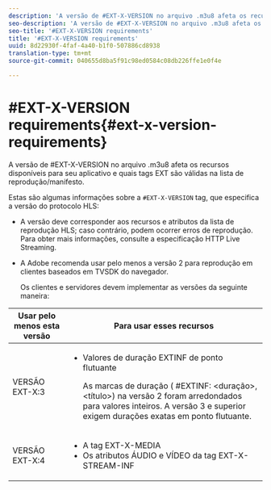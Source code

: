 ```yaml
---
description: 'A versão de #EXT-X-VERSION no arquivo .m3u8 afeta os recursos disponíveis para seu aplicativo e quais tags EXT são válidas na lista de reprodução/manifesto.'
seo-description: 'A versão de #EXT-X-VERSION no arquivo .m3u8 afeta os recursos disponíveis para seu aplicativo e quais tags EXT são válidas na lista de reprodução/manifesto.'
seo-title: '#EXT-X-VERSION requirements'
title: '#EXT-X-VERSION requirements'
uuid: 8d22930f-4faf-4a40-b1f0-507886cd8938
translation-type: tm+mt
source-git-commit: 040655d8ba5f91c98ed0584c08db226ffe1e0f4e

---
```



# #EXT-X-VERSION requirements{#ext-x-version-requirements}

A versão de #EXT-X-VERSION no arquivo .m3u8 afeta os recursos disponíveis para seu aplicativo e quais tags EXT são válidas na lista de reprodução/manifesto.

<!--<a id="section_8850183988124049A001758F117AD3A6"></a>-->

Estas são algumas informações sobre a `#EXT-X-VERSION` tag, que especifica a versão do protocolo HLS:

* A versão deve corresponder aos recursos e atributos da lista de reprodução HLS; caso contrário, podem ocorrer erros de reprodução. Para obter mais informações, consulte a especificação [](https://datatracker.ietf.org/doc/draft-pantos-http-live-streaming/?include_text=1)HTTP Live Streaming.
* A Adobe recomenda usar pelo menos a versão 2 para reprodução em clientes baseados em TVSDK do navegador.

   Os clientes e servidores devem implementar as versões da seguinte maneira:

<table frame="all" colsep="1" rowsep="1" id="table_62EB98EDD9DE49EC84CB1C7D59BC40E6"> 
 <thead> 
  <tr rowsep="1"> 
   <th colname="1" class="entry"> Usar pelo menos esta versão </th> 
   <th colname="2" class="entry"> Para usar esses recursos </th> 
  </tr> 
 </thead>
 <tbody> 
  <tr rowsep="1"> 
   <td colname="1"> <span class="codeph"> VERSÃO EXT-X:3 </span> </td> 
   <td colname="2"> 
    <ul id="ul_C9500D3F934848639C204BF248F139FF"> 
     <li id="li_535A7E3FABCB46FE872A7EA5DE2A1784">Valores de duração <span class="codeph"> EXTINF de ponto flutuante </span> <p>As marcas de duração ( <span class="codeph"> #EXTINF: </span>&lt;duração&gt;,&lt;título&gt;) na versão 2 foram arredondados para valores inteiros. A versão 3 e superior exigem durações exatas em ponto flutuante. </p> </li> 
    </ul> </td> 
  </tr> 
  <tr rowsep="0"> 
   <td colname="1"> <span class="codeph"> VERSÃO EXT-X:4 </span> </td> 
   <td colname="2"> 
    <ul id="ul_3355A6CBBE2141DDB92660BB4B604D70"> 
     <li id="li_A7783AFF99854EFBBAECD2967E4CBF2B">A tag <span class="codeph"> EXT-X-MEDIA </span> </li> 
     <li id="li_15AE652F33C1454AA90DDC65E7D6C2FD">Os atributos <span class="codeph"> ÁUDIO </span> e <span class="codeph"> VÍDEO </span> da tag <span class="codeph"> EXT-X-STREAM-INF </span> </li> 
    </ul> </td> 
  </tr> 
 </tbody> 
</table>

